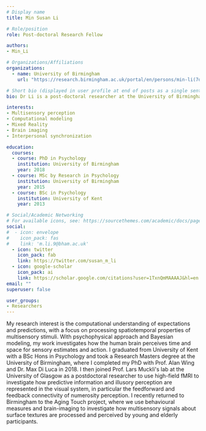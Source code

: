 ```yaml
---
# Display name
title: Min Susan Li

# Role/position
role: Post-doctoral Research Fellow

authors:
- Min_Li

# Organizations/Affiliations
organizations:
  - name: University of Birmingham
    url: "https://research.birmingham.ac.uk/portal/en/persons/min-li(7d359888-46a0-4eb7-b8b9-6f61b8d15af8).html"

# Short bio (displayed in user profile at end of posts as a single sentence)
bio: Dr Li is a post-doctoral researcher at the University of Birmingham (UK) in the Centre for Computational Neuroscience and Cognitive Robotics.

interests:
- Multisensory perception
- Computational modeling
- Mixed Reality
- Brain imaging
- Interpersonal synchronization

education:
  courses:
  - course: PhD in Psychology
    institution: University of Birmingham
    year: 2018
  - course: MSc by Research in Psychology
    institution: University of Birmingham
    year: 2015
  - course: BSc in Psychology
    institution: University of Kent
    year: 2013

# Social/Academic Networking
# For available icons, see: https://sourcethemes.com/academic/docs/page-builder/#icons
social:
#  - icon: envelope
#    icon_pack: fas
#    link: 'm.li.9@bham.ac.uk'
  - icon: twitter
    icon_pack: fab
    link: https://twitter.com/susan_m_li
  - icon: google-scholar
    icon_pack: ai
    link: https://scholar.google.com/citations?user=1TxnQmMAAAAJ&hl=en
email: ""
superuser: false

user_groups:
- Researchers
---
```


My research interest is the computational understanding of expectations and predictions, with a focus on processing spatiotemporal properties of multisensory stimuli. With psychophysical approach and Bayesian modeling, my work investigates how the human brain perceives time and space for sensory estimates and action. I graduated from University of Kent with a BSc Hons in Psychology and took a Research Masters degree at the University of Birmingham, where I completed my PhD with Prof. Alan Wing and Dr. Max Di Luca in 2018. I then joined Prof. Lars Muckli's lab at the University of Glasgow as a postdoctoral researcher to use high-field fMRI to investigate how predictive information and illusory perception are represented in the visual system, in particular the feedforward and feedback connectivity of numerosity perception. I recently returned to Birmingham to the Aging Touch project, where we use behavioural measures and brain-imaging to investigate how multisensory signals about surface textures are processed and perceived by young and elderly participants.
